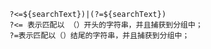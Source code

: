 <p>
<code>
        <template v-for="(fragment, i) in text.toString().split(new RegExp(`(?<=${searchText})|(?=${searchText})`, 'i'))">
          <mark v-if="fragment.toLowerCase() === searchText.toLowerCase()" :key="i" class="highlight">{{fragment}}</mark>
          <template v-else>{{fragment}}</template>
        </template>
</code>
</p>        
<p>
<code>
?<=${searchText})|(?=${searchText})
?<= 表示匹配以 （）开头的字符串，并且捕获到分组中；
?=表示匹配以（）结尾的字符串，并且捕获到分组中；
</code>
</p>
        